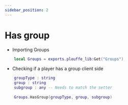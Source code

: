 ```yaml
---
sidebar_position: 2
---
```


# Has group

- Importing Groups
```lua
    local Groups = exports.plouffe_lib:Get("Groups")
```

- Checking if a player has a group client side
```lua
    groupType : string
    group : string
    subgroup : any -- Needs to match the setter
    
    Groups.HasGroup(groupType, group, subgroup)
```